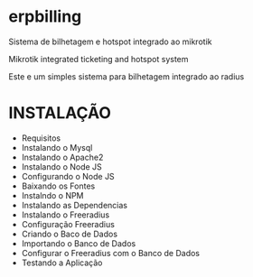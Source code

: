 # erpbilling
Sistema de bilhetagem e hotspot integrado ao mikrotik

Mikrotik integrated ticketing and hotspot system

Este e um simples sistema para bilhetagem integrado ao radius


 # INSTALAÇÃO

 - Requisitos
 - Instalando o Mysql
 - Instalando o Apache2
 - Instalando o Node JS
 - Configurando o Node JS
 - Baixando os Fontes
 - Instalndo o NPM
 - Instalando as Dependencias
 - Instalando o Freeradius
 - Configuração Freeradius
 - Criando o Baco de Dados
 - Importando o Banco de Dados
 - Configurar o Freeradius com o Banco de Dados
 - Testando a Aplicação
